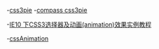 
-[css3pie](http://css3pie.com/)
-[compass css3pie](http://compass-style.org/reference/compass/css3/pie/)

-[IE10 下CSS3选择器及动画(animation)效果实例教程](http://blog.csdn.net/liwei3gjob/article/details/8908445)

-[cssAnimation](http://test.0x14.com/cssAnimation/)